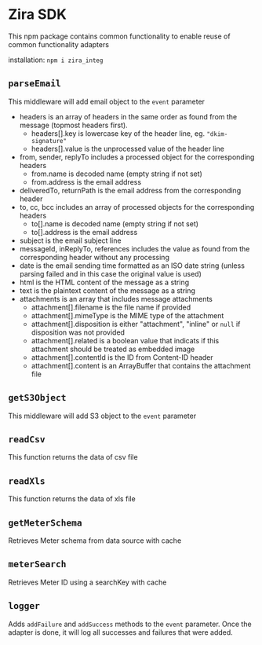 # Zira SDK

This npm package contains common functionality to enable reuse of common functionality adapters


installation: `npm i zira_integ`

## `parseEmail`

This middleware will add email object to the `event` parameter

-   headers is an array of headers in the same order as found from the message (topmost headers first).
    -   headers[].key is lowercase key of the header line, eg. `"dkim-signature"`
    -   headers[].value is the unprocessed value of the header line
-   from, sender, replyTo includes a processed object for the corresponding headers
    -   from.name is decoded name (empty string if not set)
    -   from.address is the email address
-   deliveredTo, returnPath is the email address from the corresponding header
-   to, cc, bcc includes an array of processed objects for the corresponding headers
    -   to[].name is decoded name (empty string if not set)
    -   to[].address is the email address
-   subject is the email subject line
-   messageId, inReplyTo, references includes the value as found from the corresponding header without any processing
-   date is the email sending time formatted as an ISO date string (unless parsing failed and in this case the original value is used)
-   html is the HTML content of the message as a string
-   text is the plaintext content of the message as a string
-   attachments is an array that includes message attachments
    -   attachment[].filename is the file name if provided
    -   attachment[].mimeType is the MIME type of the attachment
    -   attachment[].disposition is either "attachment", "inline" or `null` if disposition was not provided
    -   attachment[].related is a boolean value that indicats if this attachment should be treated as embedded image
    -   attachment[].contentId is the ID from Content-ID header
    -   attachment[].content is an ArrayBuffer that contains the attachment file

## `getS3Object`

This middleware will add S3 object to the `event` parameter

## `readCsv`

This function returns the data of csv file

## `readXls`

This function returns the data of xls file

## `getMeterSchema`

Retrieves Meter schema from data source with cache

## `meterSearch`

Retrieves Meter ID using a searchKey with cache

## `logger`

Adds `addFailure` and `addSuccess` methods to the `event` parameter. Once the adapter is done, it will log all successes and failures that were added.